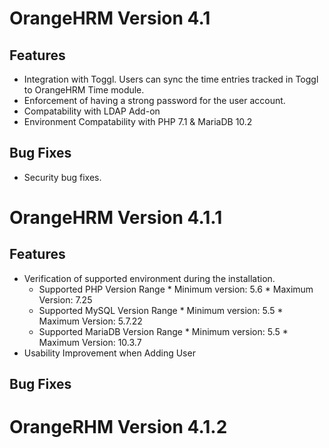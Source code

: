 # OrangeHRM Version 4.1
## Features
* Integration with Toggl. Users can sync the time entries tracked in Toggl to OrangeHRM Time module.
* Enforcement of having a strong password for the user account.
* Compatability with LDAP Add-on
* Environment Compatability with PHP 7.1 & MariaDB 10.2
## Bug Fixes
* Security bug fixes.

# OrangeHRM Version 4.1.1
## Features
* Verification of supported environment during the installation.
   * Supported PHP Version Range
         * Minimum version: 5.6
         * Maximum Version: 7.25
   * Supported MySQL Version Range
         * Minimum version: 5.5
         * Maximum Version: 5.7.22
   * Supported MariaDB Version Range
         * Minimum version: 5.5
         * Maximum Version: 10.3.7
* Usability Improvement when Adding User
## Bug Fixes

# OrangeRHM Version 4.1.2

